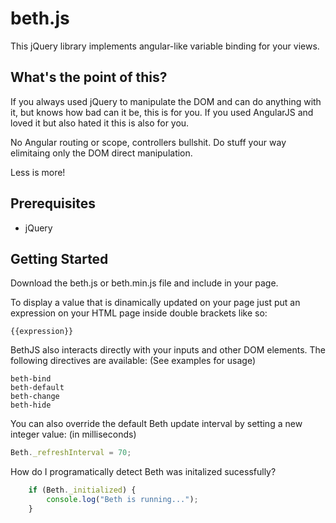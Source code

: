 # beth.js
This jQuery library implements angular-like variable binding for your views.

## What's the point of this?
If you always used jQuery to manipulate the DOM and can do anything with it, but knows how bad can it be, this is for you.
If you used AngularJS and loved it but also hated it this is also for you.

No Angular routing or scope, controllers bullshit. Do stuff your way elimitaing only the DOM direct manipulation.

Less is more!

## Prerequisites
- jQuery

## Getting Started
Download the beth.js or beth.min.js file and include in your page. 

To display a value that is dinamically updated on your page just put an expression on your HTML page inside double brackets like so:
```
{{expression}}
```

BethJS also interacts directly with your inputs and other DOM elements.
The following directives are available: (See examples for usage)
```
beth-bind
beth-default
beth-change
beth-hide
```

You can also override the default Beth update interval by setting a new integer value: (in milliseconds)
```javascript
Beth._refreshInterval = 70;
```

How do I programatically detect Beth was initalized sucessfully?
```javascript
	if (Beth._initialized) {
		console.log("Beth is running...");
	}
```